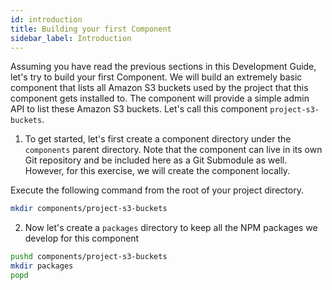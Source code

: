 ```yaml
---
id: introduction
title: Building your first Component
sidebar_label: Introduction
---
```


Assuming you have read the previous sections in this Development Guide, let's try to build your first Component.
We will build an extremely basic component that lists all Amazon S3 buckets used by the project that this component gets installed to.
The component will provide a simple admin API to list these Amazon S3 buckets.
Let's call this component `project-s3-buckets`.

1. To get started, let's first create a component directory under the `components` parent directory.
   Note that the component can live in its own Git repository and be included here as a Git Submodule as well.
   However, for this exercise, we will create the component locally.

Execute the following command from the root of your project directory.

```bash
mkdir components/project-s3-buckets
```

2. Now let's create a `packages` directory to keep all the NPM packages we develop for this component

```bash
pushd components/project-s3-buckets
mkdir packages
popd
```
